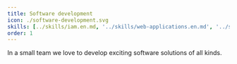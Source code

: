```yaml
---
title: Software development
icon: ./software-development.svg
skills: [../skills/iam.en.md, '../skills/web-applications.en.md', '../skills/apis.en.md', '../skills/calendar.en.md']
order: 1
---
```


In a small team we love to develop exciting software solutions of all kinds.
